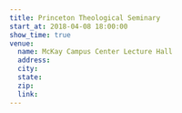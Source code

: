 ```yaml
---
title: Princeton Theological Seminary
start_at: 2018-04-08 18:00:00
show_time: true
venue:
  name: McKay Campus Center Lecture Hall
  address:
  city:
  state:
  zip:
  link:
---
```



